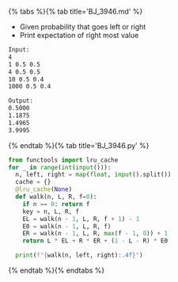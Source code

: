 {% tabs %}{% tab title='BJ_3946.md' %}

* Given probability that goes left or right
* Print expectation of right most value

```txt
Input:
4
1 0.5 0.5
4 0.5 0.5
10 0.5 0.4
1000 0.5 0.4

Output:
0.5000
1.1875
1.4965
3.9995
```

{% endtab %}{% tab title='BJ_3946.py' %}

```py
from functools import lru_cache
for _ in range(int(input())):
  n, left, right = map(float, input().split())
  cache = {}
  @lru_cache(None)
  def walk(n, L, R, f=0):
    if n == 0: return f
    key = n, L, R, f
    EL = walk(n - 1, L, R, f + 1) - 1
    E0 = walk(n - 1, L, R, f)
    ER = walk(n - 1, L, R, max(f - 1, 0)) + 1
    return L * EL + R * ER + (1 - L - R) * E0

  print(f"{walk(n, left, right):.4f}")
```

{% endtab %}{% endtabs %}
